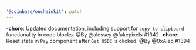 ```yaml
---
'@coinbase/onchainkit': patch
---
```


-**chore**: Updated documentation, including support for `copy to clipboard` functionality in code blocks. @By @alessey @fakepixels #1342
-**chore**: Reset state in `Pay` component after `Get USDC` is clicked. @By @0xAlec #1394